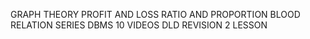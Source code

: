 GRAPH THEORY
PROFIT AND LOSS
RATIO AND PROPORTION
BLOOD RELATION 
SERIES
DBMS 10 VIDEOS 
DLD REVISION 2 LESSON
